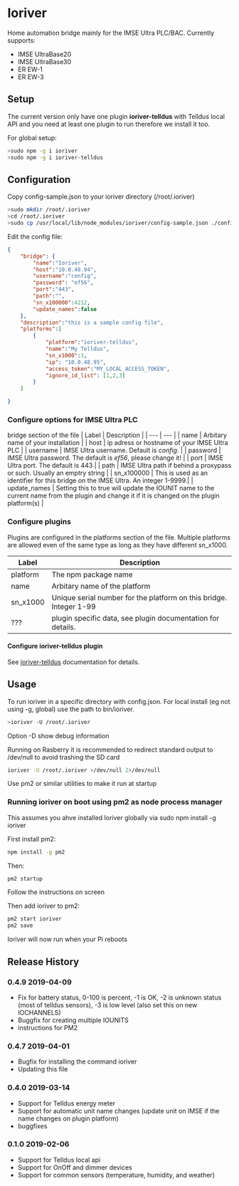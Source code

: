 # Ioriver

Home automation bridge mainly for the IMSE Ultra PLC/BAC. Currently supports:

- IMSE UltraBase20
- IMSE UltraBase30
- ER EW-1
- ER EW-3

## Setup

The current version only have one plugin **ioriver-telldus** with Telldus local API and you need at least one plugin to run therefore we install it too.

For global setup:

```bash
>sudo npm -g i ioriver
>sudo npm -g i ioriver-telldus
```

## Configuration

Copy config-sample.json to your ioriver directory (/root/.ioriver)

```bash
>sudo mkdir /root/.ioriver
>cd /root/.ioriver
>sudo cp /usr/local/lib/node_modules/ioriver/config-sample.json ./config.json
```

Edit the config file:

```json
{
    "bridge": {
        "name":"Ioriver",
        "host":"10.0.48.94",
        "username":"config",
        "password": "ef56",
        "port":"443",
        "path":"",
        "sn_x100000":4212,
        "update_names":false
    },
    "description":"this is a sample config file",
    "platforms":[
        {
            "platform":"ioriver-telldus",
            "name":"My Telldus",
            "sn_x1000":1,
            "ip": "10.0.48.95",
            "access_token":"MY_LOCAL_ACCESS_TOKEN",
            "ignore_id_list": [1,2,3]
        }
    ]

}
```

### Configure options for IMSE Ultra PLC

bridge section of the file
| Label | Description |
| --- | --- |
| name | Arbitary name of your installation |
| host | ip adress or hostname of your IMSE Ultra PLC |
| username | IMSE Ultra username. Default is *config*. |
| password | IMSE Ultra password. The default is *ef56*, please change it! |
| port | IMSE Ultra port. The default is 443 |
| path | IMSE Ultra path if behind a proxypass or such. Usually an emptry string |
| sn_x100000 | This is used as an identifier for this bridge on the IMSE Ultra. An integer 1-9999.|
| update_names | Setting this to true will update the IOUNIT name to the current name from the plugin and change it if it is changed on the plugin platform(s) |

### Configure plugins

Plugins are configured in the platforms section of the file. Multiple platforms are allowed even of the same type as long as they have different sn_x1000.

| Label | Description |
| --- | --- |
| platform | The npm package name |
| name | Arbitary name of the platform |
| sn_x1000 | Unique serial number for the platform on this bridge. Integer 1-99 |
| ??? | plugin specific data, see plugin documentation for details. |

#### Configure ioriver-telldus plugin

See [ioriver-telldus](https://www.npmjs.com/package/ioriver-telldus) documentation for details.

## Usage

To run ioriver in a specific directory with config.json. For local install (eg not using -g, global) use the path to bin/ioriver.

```bash
>ioriver -U /root/.ioriver
```

Option -D show debug information

Running on Rasberry it is recommended to redirect standard output to /dev/null to avoid trashing the SD card

```bash
ioriver -U /root/.ioriver >/dev/null 2>/dev/null
```

Use pm2 or similar utilities to make it run at startup

### Running ioriver on boot using pm2 as node process manager

This assumes you ahve installed Ioriver globally via sudo npm install -g ioriver

First install pm2:

```bash
npm install -g pm2
```

Then:

```bash
pm2 startup
```

Follow the instructions on screen

Then add ioriver to pm2:

```bash
pm2 start ioriver
pm2 save
```

Ioriver will now run when your Pi reboots

## Release History

### 0.4.9 2019-04-09

- Fix for battery status, 0-100 is percent, -1 is OK, -2 is unknown status (most of telldus sensors), -3 is low level (also set this on new IOCHANNELS)
- Buggfix for creating multiple IOUNITS
- instructions for PM2

### 0.4.7 2019-04-01

- Bugfix for installing the command ioriver
- Updating this file

### 0.4.0 2019-03-14

- Support for Telldus energy meter
- Support for automatic unit name changes (update unit on IMSE if the name changes on plugin platform)
- buggfixes

### 0.1.0 2019-02-06

- Support for Telldus local api
- Support for OnOff and dimmer devices
- Support for common sensors (temperature, humidity, and weather)